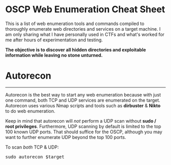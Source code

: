# OSCP Web Enumeration Cheat Sheet

This is a list of web enumeration tools and commands compiled to thoroughly enumerate web directories and services on a target machine. I am only sharing what I have personally used in CTFs and what's worked for me after hours of experimentation and testing.

**The objective is to discover all hidden directories and exploitable information while leaving no stone unturned.**

# Autorecon
---
Autorecon is the best way to start any web enumeration because with just one command, both TCP and UDP services are enumerated on the target. Autorecon uses various Nmap scripts and tools such as **dirbuster** & **Nikto** to do web enumeration.

Keep in mind that autorecon will *not* perform a UDP scan without **sudo / root privileges**. Furthermore, UDP scanning by default is limited to the top 100 known UDP ports. That should suffice for the OSCP, although you may want to further enumerate UDP beyond the top 100 ports.

To scan *both* TCP & UDP:
<pre>sudo autorecon $target </target> </pre>


  

